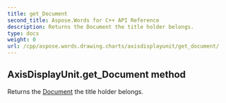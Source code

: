 ```yaml
---
title: get_Document
second_title: Aspose.Words for C++ API Reference
description: Returns the Document the title holder belongs. 
type: docs
weight: 0
url: /cpp/aspose.words.drawing.charts/axisdisplayunit/get_document/
---
```

## AxisDisplayUnit.get_Document method


Returns the [Document](../../aspose.words/document/) the title holder belongs.

